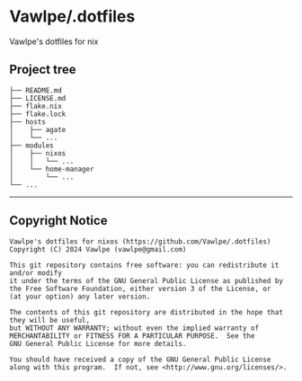 # Vawlpe/.dotfiles
Vawlpe's dotfiles for nix

## Project tree
    ├── README.md
    ├── LICENSE.md
    ├── flake.nix
    ├── flake.lock
    ├── hosts
    │    ├── agate
    │    └── ...
    ├── modules
    │    ├── nixos
    │    │   └── ...
    │    └── home-manager
    │        └── ...
    └── ...

___
## Copyright Notice
    Vawlpe's dotfiles for nixos (https://github.com/Vawlpe/.dotfiles)
    Copyright (C) 2024 Vawlpe (vawlpe@gmail.com)

    This git repository contains free software: you can redistribute it and/or modify
    it under the terms of the GNU General Public License as published by
    the Free Software Foundation, either version 3 of the License, or
    (at your option) any later version.

    The contents of this git repository are distributed in the hope that they will be useful,
    but WITHOUT ANY WARRANTY; without even the implied warranty of
    MERCHANTABILITY or FITNESS FOR A PARTICULAR PURPOSE.  See the
    GNU General Public License for more details.

    You should have received a copy of the GNU General Public License
    along with this program.  If not, see <http://www.gnu.org/licenses/>.